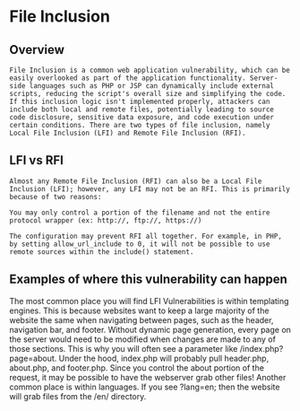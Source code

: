 # File Inclusion

## Overview

	File Inclusion is a common web application vulnerability, which can be easily overlooked as part of the application functionality. Server-side languages such as PHP or JSP can dynamically include external scripts, reducing the script's overall size and simplifying the code. If this inclusion logic isn't implemented properly, attackers can include both local and remote files, potentially leading to source code disclosure, sensitive data exposure, and code execution under certain conditions. There are two types of file inclusion, namely Local File Inclusion (LFI) and Remote File Inclusion (RFI).

## LFI vs RFI

	Almost any Remote File Inclusion (RFI) can also be a Local File Inclusion (LFI); however, any LFI may not be an RFI. This is primarily because of two reasons:

	You may only control a portion of the filename and not the entire protocol wrapper (ex: http://, ftp://, https://)

	The configuration may prevent RFI all together. For example, in PHP, by setting allow_url_include to 0, it will not be possible to use remote sources within the include() statement.

## Examples of where this vulnerability can happen

The most common place you will find LFI Vulnerabilities is within templating engines. This is because websites want to keep a large majority of the website the same when navigating between pages, such as the header, navigation bar, and footer. Without dynamic page generation, every page on the server would need to be modified when changes are made to any of those sections. This is why you will often see a parameter like /index.php?page=about. Under the hood, index.php will probably pull header.php, about.php, and footer.php. Since you control the about portion of the request, it may be possible to have the webserver grab other files! Another common place is within languages. If you see ?lang=en; then the website will grab files from the /en/ directory.
